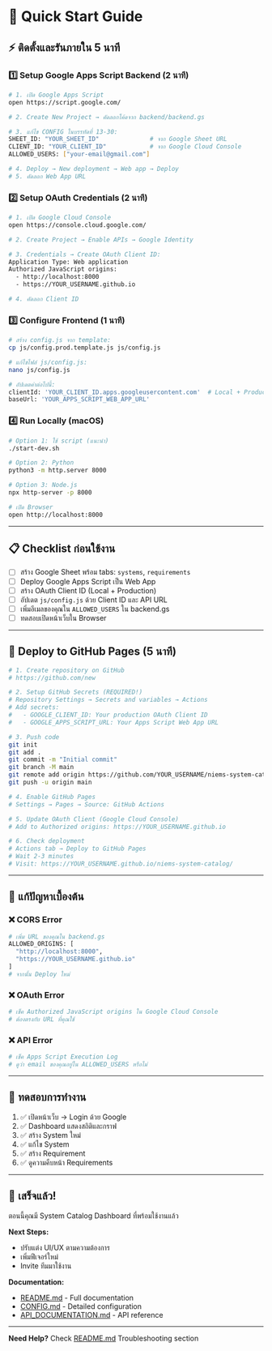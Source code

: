 # 🚀 Quick Start Guide

## ⚡ ติดตั้งและรันภายใน 5 นาที

### 1️⃣ Setup Google Apps Script Backend (2 นาที)

```bash
# 1. เปิด Google Apps Script
open https://script.google.com/

# 2. Create New Project → คัดลอกโค้ดจาก backend/backend.gs

# 3. แก้ไข CONFIG ในบรรทัดที่ 13-30:
SHEET_ID: "YOUR_SHEET_ID"              # จาก Google Sheet URL
CLIENT_ID: "YOUR_CLIENT_ID"            # จาก Google Cloud Console
ALLOWED_USERS: ["your-email@gmail.com"]

# 4. Deploy → New deployment → Web app → Deploy
# 5. คัดลอก Web App URL
```

### 2️⃣ Setup OAuth Credentials (2 นาที)

```bash
# 1. เปิด Google Cloud Console
open https://console.cloud.google.com/

# 2. Create Project → Enable APIs → Google Identity

# 3. Credentials → Create OAuth Client ID:
Application Type: Web application
Authorized JavaScript origins:
  - http://localhost:8000
  - https://YOUR_USERNAME.github.io

# 4. คัดลอก Client ID
```

### 3️⃣ Configure Frontend (1 นาที)

```bash
# สร้าง config.js จาก template:
cp js/config.prod.template.js js/config.js

# แก้ไขไฟล์ js/config.js:
nano js/config.js

# อัปเดตค่าต่อไปนี้:
clientId: 'YOUR_CLIENT_ID.apps.googleusercontent.com'  # Local + Production
baseUrl: 'YOUR_APPS_SCRIPT_WEB_APP_URL'
```

### 4️⃣ Run Locally (macOS)

```bash
# Option 1: ใช้ script (แนะนำ)
./start-dev.sh

# Option 2: Python
python3 -m http.server 8000

# Option 3: Node.js
npx http-server -p 8000

# เปิด Browser
open http://localhost:8000
```

---

## 📋 Checklist ก่อนใช้งาน

- [ ] สร้าง Google Sheet พร้อม tabs: `systems`, `requirements`
- [ ] Deploy Google Apps Script เป็น Web App
- [ ] สร้าง OAuth Client ID (Local + Production)
- [ ] อัปเดต `js/config.js` ด้วย Client ID และ API URL
- [ ] เพิ่มอีเมลของคุณใน `ALLOWED_USERS` ใน backend.gs
- [ ] ทดสอบเปิดหน้าเว็บใน Browser

---

## 🎯 Deploy to GitHub Pages (5 นาที)

```bash
# 1. Create repository on GitHub
# https://github.com/new

# 2. Setup GitHub Secrets (REQUIRED!)
# Repository Settings → Secrets and variables → Actions
# Add secrets:
#   - GOOGLE_CLIENT_ID: Your production OAuth Client ID
#   - GOOGLE_APPS_SCRIPT_URL: Your Apps Script Web App URL

# 3. Push code
git init
git add .
git commit -m "Initial commit"
git branch -M main
git remote add origin https://github.com/YOUR_USERNAME/niems-system-catalog.git
git push -u origin main

# 4. Enable GitHub Pages
# Settings → Pages → Source: GitHub Actions

# 5. Update OAuth Client (Google Cloud Console)
# Add to Authorized origins: https://YOUR_USERNAME.github.io

# 6. Check deployment
# Actions tab → Deploy to GitHub Pages
# Wait 2-3 minutes
# Visit: https://YOUR_USERNAME.github.io/niems-system-catalog/
```

---

## 🐛 แก้ปัญหาเบื้องต้น

### ❌ CORS Error
```bash
# เพิ่ม URL ของคุณใน backend.gs
ALLOWED_ORIGINS: [
  "http://localhost:8000",
  "https://YOUR_USERNAME.github.io"
]
# จากนั้น Deploy ใหม่
```

### ❌ OAuth Error
```bash
# เช็ค Authorized JavaScript origins ใน Google Cloud Console
# ต้องตรงกับ URL ที่คุณใช้
```

### ❌ API Error
```bash
# เช็ค Apps Script Execution Log
# ดูว่า email ของคุณอยู่ใน ALLOWED_USERS หรือไม่
```

---

## 📱 ทดสอบการทำงาน

1. ✅ เปิดหน้าเว็บ → Login ด้วย Google
2. ✅ Dashboard แสดงสถิติและกราฟ
3. ✅ สร้าง System ใหม่
4. ✅ แก้ไข System
5. ✅ สร้าง Requirement
6. ✅ ดูความคืบหน้า Requirements

---

## 🎉 เสร็จแล้ว!

ตอนนี้คุณมี System Catalog Dashboard ที่พร้อมใช้งานแล้ว

**Next Steps:**
- ปรับแต่ง UI/UX ตามความต้องการ
- เพิ่มฟีเจอร์ใหม่
- Invite ทีมมาใช้งาน

**Documentation:**
- [README.md](README.md) - Full documentation
- [CONFIG.md](CONFIG.md) - Detailed configuration
- [API_DOCUMENTATION.md](postman/API_DOCUMENTATION.md) - API reference

---

**Need Help?** Check [README.md](README.md) Troubleshooting section
